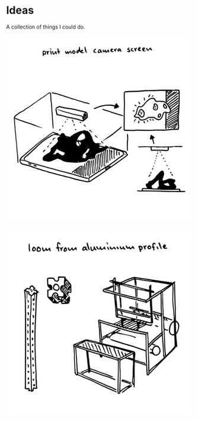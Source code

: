 # Ideas
A collection of things I could do.

![Print model camera screen](00002-print-model-camera-screen.svg)

![Loom from aluminium profile](00001-loom-from-aluminium-profile.svg)
